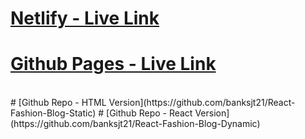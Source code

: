 # [Netlify - Live Link](https://transcendent-sprite-69791f.netlify.app/)
# [Github Pages - Live Link](https://banksjt21.github.io/React-Fashion-Blog-Static/)
<br>
# [Github Repo - HTML Version](https://github.com/banksjt21/React-Fashion-Blog-Static)
# [Github Repo - React Version](https://github.com/banksjt21/React-Fashion-Blog-Dynamic)